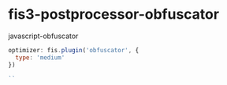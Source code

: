# fis3-postprocessor-obfuscator

javascript-obfuscator


```js
optimizer: fis.plugin('obfuscator', {
  type: 'medium'
})

``

